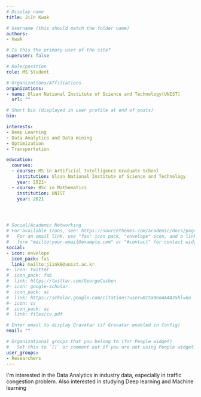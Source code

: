 ```yaml
---
# Display name
title: JiIn Kwak

# Username (this should match the folder name)
authors:
- kwak

# Is this the primary user of the site?
superuser: false

# Role/position
role: MS Student

# Organizations/Affiliations
organizations:
- name: Ulsan National Institute of Science and Technology(UNIST)
  url: ""

# Short bio (displayed in user profile at end of posts)
bio: 

interests:
- Deep Learning
- Data Analytics and Data mining
- Optimization
- Transportation

education:
  courses:
  - course: MS in Artificial Intelligence Graduate School
    institution: Ulsan National Institute of Science and Technology
    year: 2021~
  - course: BSc in Mathematics
    institution: UNIST
    year: 2021




# Social/Academic Networking
# For available icons, see: https://sourcethemes.com/academic/docs/page-builder/#icons
#   For an email link, use "fas" icon pack, "envelope" icon, and a link in the
#   form "mailto:your-email@example.com" or "#contact" for contact widget.
social:
- icon: envelope
  icon_pack: fas
  link: mailto:jiink8@unist.ac.kr
#- icon: twitter
#  icon_pack: fab
#  link: https://twitter.com/GeorgeCushen
#- icon: google-scholar
#  icon_pack: ai
#  link: https://scholar.google.com/citations?user=BISaBGoAAAAJ&hl=ko
#- icon: cv
#  icon_pack: ai
#  link: files/cv.pdf

# Enter email to display Gravatar (if Gravatar enabled in Config)
email: ""

# Organizational groups that you belong to (for People widget)
#   Set this to `[]` or comment out if you are not using People widget.
user_groups:
- Researchers
---
```


I'm interested in the Data Analytics in industry data, especially in traffic congestion problem. Also interested in studying Deep learning and Machine learning
